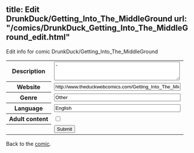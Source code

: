 title: Edit DrunkDuck/Getting_Into_The_MiddleGround
url: "/comics/DrunkDuck_Getting_Into_The_MiddleGround_edit.html"
---
Edit info for comic DrunkDuck/Getting_Into_The_MiddleGround

<form name="comic" action="http://gaepostmail.appspot.com/comic/" method="post">
<table class="comicinfo">
<tr>
<th>Description</th><td><textarea name="description" cols="40" rows="3">-</textarea></td>
</tr>
<tr>
<th>Website</th><td><input type="text" name="url" value="http://www.theduckwebcomics.com/Getting_Into_The_MiddleGround/" size="40"/></td>
</tr>
<tr>
<th>Genre</th><td><input type="text" name="genre" value="Other" size="40"/></td>
</tr>
<tr>
<th>Language</th><td><input type="text" name="language" value="English" size="40"/></td>
</tr>
<tr>
<th>Adult content</th><td><input type="checkbox" name="adult" value="adult" /></td>
</tr>
<tr>
<th></th><td>
<input type="hidden" name="comic" value="DrunkDuck_Getting_Into_The_MiddleGround" />
<input type="submit" name="submit" value="Submit" />
</td>
</tr>
</table>
</form>

Back to the [comic](DrunkDuck_Getting_Into_The_MiddleGround.html).

